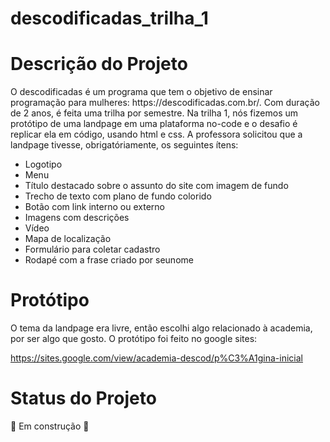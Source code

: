 # descodificadas_trilha_1

<h1> Descrição do Projeto </h1>
O descodificadas é um programa que tem o objetivo de ensinar programação para mulheres: https://descodificadas.com.br/.
Com duração de 2 anos, é feita uma trilha por semestre. Na trilha 1, nós fizemos um protótipo de uma landpage em uma plataforma no-code e o desafio
é replicar ela em código, usando html e css. 
A professora solicitou que a landpage tivesse, obrigatóriamente, os seguintes ítens:
   <ul>
     <li>Logotipo</li>
     <li>Menu</li>
     <li>Título destacado sobre o assunto do site com imagem de fundo</li>
     <li>Trecho de texto com plano de fundo colorido</li>
     <li> Botão com link interno ou externo</li>
     <li>Imagens com descrições</li>
     <li>Vídeo</li>
     <li>Mapa de localização</li>
     <li>Formulário para coletar cadastro</li>
     <li>Rodapé com a frase criado por seunome</li>
   </ul>

<h1> Protótipo </h1>
O tema da landpage era livre, então escolhi algo relacionado à academia, por ser algo que gosto. O protótipo foi feito no google sites:

https://sites.google.com/view/academia-descod/p%C3%A1gina-inicial 

<h1> Status do Projeto </h1>
🚧 Em construção 🚧
